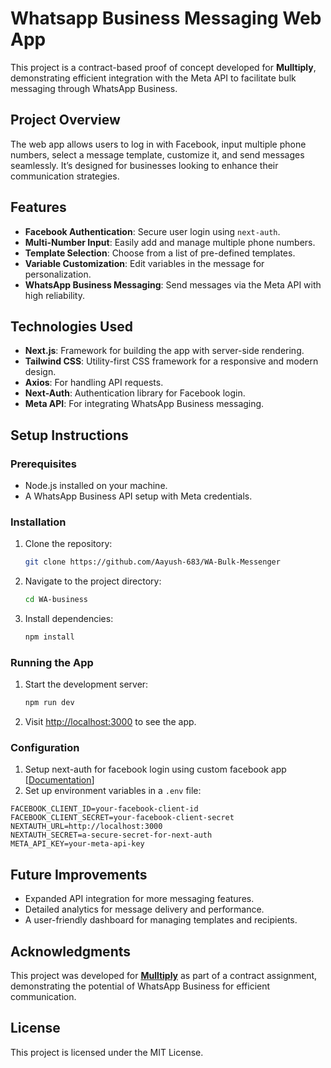 # Whatsapp Business Messaging Web App

This project is a contract-based proof of concept developed for **Mulltiply**, demonstrating efficient integration with the Meta API to facilitate bulk messaging through WhatsApp Business.

## Project Overview
The web app allows users to log in with Facebook, input multiple phone numbers, select a message template, customize it, and send messages seamlessly. It’s designed for businesses looking to enhance their communication strategies.

## Features
- **Facebook Authentication**: Secure user login using `next-auth`.
- **Multi-Number Input**: Easily add and manage multiple phone numbers.
- **Template Selection**: Choose from a list of pre-defined templates.
- **Variable Customization**: Edit variables in the message for personalization.
- **WhatsApp Business Messaging**: Send messages via the Meta API with high reliability.

## Technologies Used
- **Next.js**: Framework for building the app with server-side rendering.
- **Tailwind CSS**: Utility-first CSS framework for a responsive and modern design.
- **Axios**: For handling API requests.
- **Next-Auth**: Authentication library for Facebook login.
- **Meta API**: For integrating WhatsApp Business messaging.

## Setup Instructions

### Prerequisites
- Node.js installed on your machine.
- A WhatsApp Business API setup with Meta credentials.

### Installation
1. Clone the repository:
   ```bash
   git clone https://github.com/Aayush-683/WA-Bulk-Messenger
   ```
2. Navigate to the project directory:
   ```bash
   cd WA-business
   ```
3. Install dependencies:
   ```bash
   npm install
   ```

### Running the App
1. Start the development server:
   ```bash
   npm run dev
   ```
2. Visit [http://localhost:3000](http://localhost:3000) to see the app.

### Configuration
1. Setup next-auth for facebook login using custom facebook app [[Documentation](https://next-auth.js.org/providers/facebook)]
2. Set up environment variables in a `.env` file:
  ```plaintext
  FACEBOOK_CLIENT_ID=your-facebook-client-id
  FACEBOOK_CLIENT_SECRET=your-facebook-client-secret
  NEXTAUTH_URL=http://localhost:3000
  NEXTAUTH_SECRET=a-secure-secret-for-next-auth
  META_API_KEY=your-meta-api-key
  ```

## Future Improvements
- Expanded API integration for more messaging features.
- Detailed analytics for message delivery and performance.
- A user-friendly dashboard for managing templates and recipients.

## Acknowledgments
This project was developed for **[Mulltiply](https://mulltiply.com)** as part of a contract assignment, demonstrating the potential of WhatsApp Business for efficient communication.

## License
This project is licensed under the MIT License.
